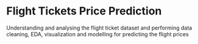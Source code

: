 # Flight Tickets Price Prediction
 Understanding and analysing the flight ticket dataset and performing data cleaning, EDA, visualization and modelling for predicting the flight prices
